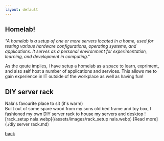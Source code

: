 ```yaml
---
layout: default
---
```


## Homelab!
_"A homelab is a setup of one or more servers located in a home, used for testing various hardware configurations, operating systems, and applications. It serves as a personal environment for experimentation, learning, and development in computing."_

As the qoute implies, I have setup a homelab as a space to learn, expriment, and also self host a number of applications and services. 
This allows me to gain experience in IT outside of the workplace as well as having fun!



## DIY server rack

Nala's favourite place to sit (it's warm)  
Built out of some spare wood from my sons old bed frame and toy box, I fashioned my own DIY server rack to house my servers and desktop
![rack_setup nala.webp](/assets/images/rack_setup nala.webp)
[Read more](./diy server rack.md)  

[back](./)
